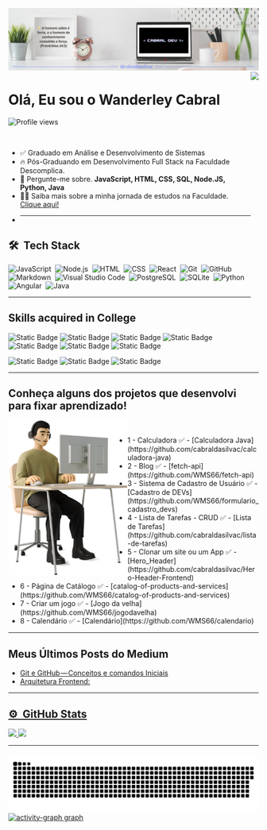 ![GitHub_image](GitHub_image.png)
<img
    align="right"
    height="500em" 
    src="https://raw.githubusercontent.com/gist/cabraldasilvac/a075744cf63286024ed6aa359c77fbc4/raw/fc63027629d65aeb72b4351c60e18e4fbb550e74/gitHub-card.svg"
/>

<h1 align="left"> 
    Olá, Eu sou o Wanderley Cabral
</h1>
<p align="left"><img src="https://komarev.com/ghpvc/?username=cabraldasilvac&color=yellow" alt="Profile views" /></p><br>

- ✅ Graduado em Análise e Desenvolvimento de Sistemas
- 🔥 Pós-Graduando em Desenvolvimento Full Stack na Faculdade Descomplica.<br/>
- 💬 Pergunte-me sobre. **JavaScript, HTML, CSS, SQL, Node.JS, Python, Java**
- 👨‍💻 Saiba mais sobre a minha jornada de estudos na Faculdade. [Clique aqui!](https://website-red-eight.vercel.app/)
- <hr />

<div style="display: inline_block">
    <div class="techstack">
        <h2>🛠 &nbsp;Tech Stack</h2>

![JavaScript](https://img.shields.io/badge/-JavaScript-05122A?style=flat&logo=javascript)&nbsp;
![Node.js](https://img.shields.io/badge/-Node.js-05122A?style=flat&logo=node.js)&nbsp;
![HTML](https://img.shields.io/badge/-HTML-05122A?style=flat&logo=HTML5)&nbsp;
![CSS](https://img.shields.io/badge/-CSS-05122A?style=flat&logo=CSS3&logoColor=1572B6)&nbsp;
![React](https://img.shields.io/badge/-React-05122A?style=flat&logo=react)&nbsp;
![Git](https://img.shields.io/badge/-Git-05122A?style=flat&logo=git)&nbsp;
![GitHub](https://img.shields.io/badge/-GitHub-05122A?style=flat&logo=github)&nbsp;
![Markdown](https://img.shields.io/badge/-Markdown-05122A?style=flat&logo=markdown)&nbsp;
![Visual Studio Code](https://img.shields.io/badge/-Visual%20Studio%20Code-05122A?style=flat&logo=visual-studio-code&logoColor=007ACC)&nbsp;
![PostgreSQL](https://img.shields.io/badge/-PostgreSQL-05122A?style=flat&logo=postgresql)&nbsp;
![SQLite](https://img.shields.io/badge/-SQLite-05122A?style=flat&logo=sqlite)&nbsp;
![Python](https://img.shields.io/badge/-Python-05122A?style=flat&logo=python)&nbsp;
![Angular](https://img.shields.io/badge/-Angular-05122A?style=flat&logo=angular)&nbsp;
![Java](https://img.shields.io/badge/-Java-05122A?style=flat&logo=java)&nbsp;

</div>
</div>
<hr />
<div style="display: inline_block>

<div class="skills">

<h2>Skills acquired in College</h2>

![Static Badge](https://img.shields.io/badge/Frontend-8b2ae2)
![Static Badge](https://img.shields.io/badge/Backend-8be2a8)
![Static Badge](https://img.shields.io/badge/UX_Experiencia_do_Usuário-373d5a)
![Static Badge](https://img.shields.io/badge/Estrutura_de_Dados-e2d38b)
![Static Badge](https://img.shields.io/badge/Modelagem_de_Banco_de_Dados-8b2ae2)
![Static Badge](https://img.shields.io/badge/Cloud_Computing-8be2a8)
![Static Badge](https://img.shields.io/badge/Devops-373d5a)&nbsp;

![Static Badge](https://img.shields.io/badge/Lógica_de_Programação-e2d38b)
![Static Badge](https://img.shields.io/badge/Design_de_Software-e28bc6)
![Static Badge](https://img.shields.io/badge/Desenvolvimento_Mobile-298dee)

</div>
</div>

<hr />
<div class="projects" >
    <h2 align="left" > Conheça alguns dos projetos que desenvolvi para fixar aprendizado!</h2>

   <img align="left" src="project_image.png" alt="drawing" style="width:240px;"/>
   <br>
    <div>
        <ul>
            <li> 1 - Calculadora ✅ - [Calculadora Java](https://github.com/cabraldasilvac/calculadora-java)</li>
            <li>2 - Blog ✅ - [fetch-api](https://github.com/WMS66/fetch-api)</li>
            <li>3 - Sistema de Cadastro de Usuário ✅ - [Cadastro de DEVs](https://github.com/WMS66/formulario_cadastro_devs)</li>
            <li>4 - Lista de Tarefas - CRUD ✅ - [Lista de Tarefas](https://github.com/cabraldasilvac/lista-de-tarefas)</li>
            <li>5 - Clonar um site ou um App ✅ - [Hero_Header](https://github.com/cabraldasilvac/Hero-Header-Frontend)</li>
            <li>6 - Página de Catálogo ✅ - [catalog-of-products-and-services](https://github.com/WMS66/catalog-of-products-and-services)</li>
            <li>7 - Criar um jogo ✅ - [Jogo da velha](https://github.com/WMS66/jogodavelha)</li>
            <li>8 - Calendário ✅ - [Calendário](https://github.com/WMS66/calendario)</li>
        </ul>
    </div>
</div>
<hr />

<div class="BlogPost">
    <h2> Meus Últimos Posts do Medium</h2>

 <!-- BLOG-POST-LIST:START -->
- [Git e GitHub — Conceitos e comandos Iniciais](https://medium.com/@wcabraldasilvac/git-e-github-conceitos-e-comandos-iniciais-6a9690778f2a?source=rss-4b15f2a315f5------2)
- [Arquitetura Frontend:](https://medium.com/@wcabraldasilvac/arquitetura-frontend-uma-an%C3%A1lise-sobre-padr%C3%B5es-de-organiza%C3%A7%C3%A3o-em-projetos-web-contempor%C3%A2neos-7b7ce9730604?source=rss-4b15f2a315f5------2)
<!-- BLOG-POST-LIST:END -->

</div>
<hr />

<div class="analytics">
<a href="https://github.com/cabraldasilvac">
    <h2>⚙️ &nbsp;GitHub Stats</h2>
        <img width="530em" src="https://github-readme-stats-sigma-five.vercel.app/api?username=cabraldasilvac&show_icons=true&theme=tokyonight&include_all_commits=true&count_private=true" /> 
        <img width="530em" src="https://github-readme-stats-sigma-five.vercel.app/api/top-langs/?username=cabraldasilvac&layout=compact&langs_count=5&theme=tokyonight" />
</div>
<hr />
</div>

###

<div align="left">
    <img src="https://raw.githubusercontent.com/cabraldasilvac/cabraldasilvac/output/snake.svg" alt="Snake animation" />
</div>

<div align="left">
  <img src="https://github-readme-activity-graph.vercel.app/graph?username=cabraldasilvac&radius=16&theme=react&area=true&order=5" height="300" alt="activity-graph graph"  />
</div>

###
